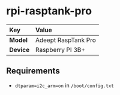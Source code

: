# rpi-rasptank-pro

| Key        | Value |
|:---------- |:----- |
| **Model**  | Adeept RaspTank Pro
| **Device** | Raspberry PI 3B+


## Requirements

- `dtparam=i2c_arm=on` in `/boot/config.txt`
